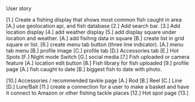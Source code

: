 User story

[1.] Create a fishing display that shows most common fish caught in area
    [A.] use geolocation api, and fish database
[2.] Add search bar.
[3.] Add location display
[4.] add weather display
[5.] add display square under location and weather.
    [A.] add fisihng data in square
    [B.] create list in grid square or list.
[6.] create menu tab button (three line indicator).
    [A.] menu tab menu
    [B.] profile image
    [C.] profile tab
    [D.] Accessories tab
    [E.] Hot Spots
    [F.] Night mode Switch
    [G.] social media 
[7.] Fish uploaded or camera feature 
    [A.] location edit button
[8.] Fish library for fish uploaded
[9.] profile page
    [A.] fish caught to date
    [B.] biggest fish to date with photo.
    
[10.] Accessories / recommended tavkle page
    [A.] Rod
    [B.] Reel
    [C.] Line
    [D.] Lure/Bait
[11.] create a connection for a user to make a basket and have it connect to Amazon or other fishing tackle places
[12.] Hot spot page
[13.] 




